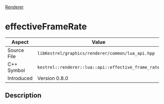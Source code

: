 [Renderer](index)
# effectiveFrameRate
| Aspect | Value |
| --- | --- |
| Source File | `libKestrel/graphics/renderer/common/lua_api.hpp` |
| C++ Symbol | `kestrel::renderer::lua::api::effective_frame_rate` |
| Introduced | Version 0.8.0 |
## Description

